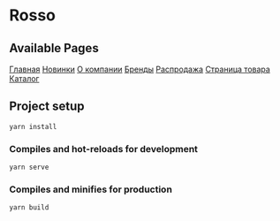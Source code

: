 # Rosso

## Available Pages
[Главная](https://rosso-app.web.app)
[Новинки](https://rosso-app.web.app/novelties)
[О компании](https://rosso-app.web.app/about)
[Бренды](https://rosso-app.web.app/brands)
[Распродажа](https://rosso-app.web.app/sale)
[Страница товара](https://rosso-app.web.app/product/0KvfFKXIY79Vy5bZN2Eg)
[Каталог](https://rosso-app.web.app/catalog)


## Project setup
```
yarn install
```

### Compiles and hot-reloads for development
```
yarn serve
```

### Compiles and minifies for production
```
yarn build
```
